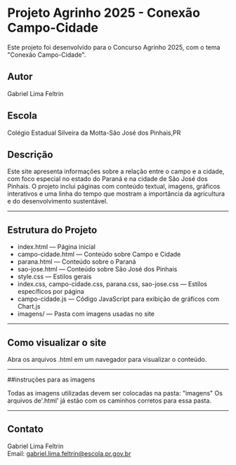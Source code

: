 # Projeto Agrinho 2025 - Conexão Campo-Cidade

Este projeto foi desenvolvido para o Concurso Agrinho 2025, com o tema "Conexão Campo-Cidade".

## Autor
Gabriel Lima Feltrin

## Escola
Colégio Estadual Silveira da Motta-São José dos Pinhais,PR

## Descrição
Este site apresenta informações sobre a relação entre o campo e a cidade, com foco especial no estado do Paraná e na cidade de São José dos Pinhais. O projeto inclui páginas com conteúdo textual, imagens, gráficos interativos e uma linha do tempo que mostram a importância da agricultura e do desenvolvimento sustentável.

---

## Estrutura do Projeto

- index.html — Página inicial
- campo-cidade.html — Conteúdo sobre Campo e Cidade
- parana.html — Conteúdo sobre o Paraná
- sao-jose.html — Conteúdo sobre São José dos Pinhais
- style.css — Estilos gerais
- index.css, campo-cidade.css, parana.css, sao-jose.css — Estilos específicos por página
- campo-cidade.js — Código JavaScript para exibição de gráficos com Chart.js
- imagens/ — Pasta com imagens usadas no site

---

## Como visualizar o site

Abra os arquivos .html em um navegador para visualizar o conteúdo.

---

##instruções para as imagens 

Todas as imagens utilizadas devem ser colocadas na pasta:
"imagens"
Os arquivos de'.html' já estão com os caminhos corretos para essa pasta.

---

## Contato

Gabriel Lima Feltrin  
Email: gabriel.lima.feltrin@escola.pr.gov.br
